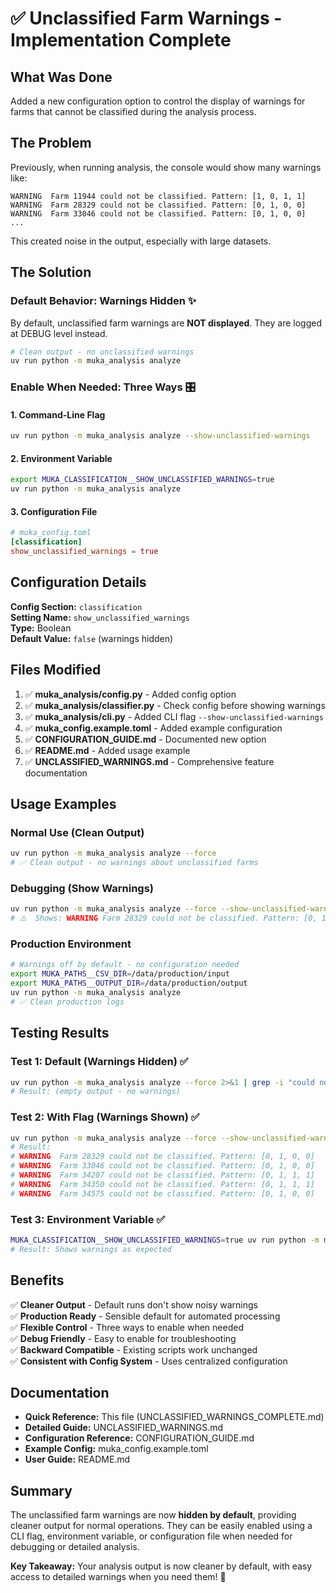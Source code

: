 # ✅ Unclassified Farm Warnings - Implementation Complete

## What Was Done

Added a new configuration option to control the display of warnings for farms that cannot be classified during the analysis process.

## The Problem

Previously, when running analysis, the console would show many warnings like:
```
WARNING  Farm 11944 could not be classified. Pattern: [1, 0, 1, 1]
WARNING  Farm 28329 could not be classified. Pattern: [0, 1, 0, 0]
WARNING  Farm 33046 could not be classified. Pattern: [0, 1, 0, 0]
...
```

This created noise in the output, especially with large datasets.

## The Solution

### Default Behavior: Warnings Hidden ✨

By default, unclassified farm warnings are **NOT displayed**. They are logged at DEBUG level instead.

```bash
# Clean output - no unclassified warnings
uv run python -m muka_analysis analyze
```

### Enable When Needed: Three Ways 🎛️

#### 1. Command-Line Flag
```bash
uv run python -m muka_analysis analyze --show-unclassified-warnings
```

#### 2. Environment Variable
```bash
export MUKA_CLASSIFICATION__SHOW_UNCLASSIFIED_WARNINGS=true
uv run python -m muka_analysis analyze
```

#### 3. Configuration File
```toml
# muka_config.toml
[classification]
show_unclassified_warnings = true
```

## Configuration Details

**Config Section:** `classification`  
**Setting Name:** `show_unclassified_warnings`  
**Type:** Boolean  
**Default Value:** `false` (warnings hidden)

## Files Modified

1. ✅ **muka_analysis/config.py** - Added config option
2. ✅ **muka_analysis/classifier.py** - Check config before showing warnings
3. ✅ **muka_analysis/cli.py** - Added CLI flag `--show-unclassified-warnings`
4. ✅ **muka_config.example.toml** - Added example configuration
5. ✅ **CONFIGURATION_GUIDE.md** - Documented new option
6. ✅ **README.md** - Added usage example
7. ✅ **UNCLASSIFIED_WARNINGS.md** - Comprehensive feature documentation

## Usage Examples

### Normal Use (Clean Output)
```bash
uv run python -m muka_analysis analyze --force
# ✅ Clean output - no warnings about unclassified farms
```

### Debugging (Show Warnings)
```bash
uv run python -m muka_analysis analyze --force --show-unclassified-warnings
# ⚠️  Shows: WARNING Farm 28329 could not be classified. Pattern: [0, 1, 0, 0]
```

### Production Environment
```bash
# Warnings off by default - no configuration needed
export MUKA_PATHS__CSV_DIR=/data/production/input
export MUKA_PATHS__OUTPUT_DIR=/data/production/output
uv run python -m muka_analysis analyze
# ✅ Clean production logs
```

## Testing Results

### Test 1: Default (Warnings Hidden) ✅
```bash
uv run python -m muka_analysis analyze --force 2>&1 | grep -i "could not be classified"
# Result: (empty output - no warnings)
```

### Test 2: With Flag (Warnings Shown) ✅
```bash
uv run python -m muka_analysis analyze --force --show-unclassified-warnings 2>&1 | grep -i "could not be classified" | head -5
# Result:
# WARNING  Farm 28329 could not be classified. Pattern: [0, 1, 0, 0]
# WARNING  Farm 33046 could not be classified. Pattern: [0, 1, 0, 0]
# WARNING  Farm 34207 could not be classified. Pattern: [0, 1, 1, 1]
# WARNING  Farm 34350 could not be classified. Pattern: [0, 1, 1, 1]
# WARNING  Farm 34575 could not be classified. Pattern: [0, 1, 0, 0]
```

### Test 3: Environment Variable ✅
```bash
MUKA_CLASSIFICATION__SHOW_UNCLASSIFIED_WARNINGS=true uv run python -m muka_analysis analyze --force 2>&1 | grep -i "could not be classified" | head -3
# Result: Shows warnings as expected
```

## Benefits

✅ **Cleaner Output** - Default runs don't show noisy warnings  
✅ **Production Ready** - Sensible default for automated processing  
✅ **Flexible Control** - Three ways to enable when needed  
✅ **Debug Friendly** - Easy to enable for troubleshooting  
✅ **Backward Compatible** - Existing scripts work unchanged  
✅ **Consistent with Config System** - Uses centralized configuration  

## Documentation

- **Quick Reference:** This file (UNCLASSIFIED_WARNINGS_COMPLETE.md)
- **Detailed Guide:** UNCLASSIFIED_WARNINGS.md
- **Configuration Reference:** CONFIGURATION_GUIDE.md
- **Example Config:** muka_config.example.toml
- **User Guide:** README.md

## Summary

The unclassified farm warnings are now **hidden by default**, providing cleaner output for normal operations. They can be easily enabled using a CLI flag, environment variable, or configuration file when needed for debugging or detailed analysis.

**Key Takeaway:** Your analysis output is now cleaner by default, with easy access to detailed warnings when you need them! 🎉
